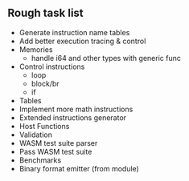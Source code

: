 ## Rough task list

* Generate instruction name tables
* Add better execution tracing & control
* Memories 
  * handle i64 and other types with generic func
* Control instructions
  * loop
  * block/br
  * if
* Tables
* Implement more math instructions
* Extended instructions generator
* Host Functions
* Validation
* WASM test suite parser
* Pass WASM test suite
* Benchmarks
* Binary format emitter (from module)


